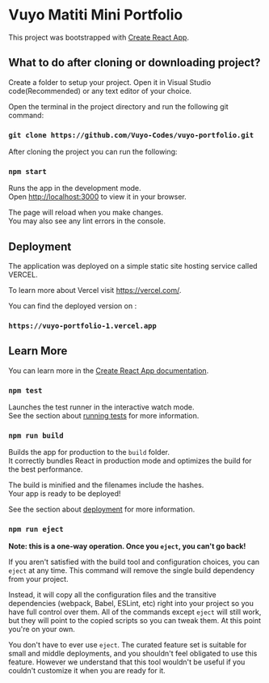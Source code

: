 # Vuyo Matiti Mini Portfolio 

This project was bootstrapped with [Create React App](https://github.com/facebook/create-react-app).

## What to do after cloning or downloading project?

Create a folder to setup your project. Open it in Visual Studio code(Recommended) or any text editor of your choice.

Open the terminal in the project directory and run the following git command:

### `git clone https://github.com/Vuyo-Codes/vuyo-portfolio.git`

After cloning the project you can run the following:
### `npm start`

Runs the app in the development mode.\
Open [http://localhost:3000](http://localhost:3000) to view it in your browser.

The page will reload when you make changes.\
You may also see any lint errors in the console.

## Deployment
The application was deployed on a simple static site hosting service called VERCEL.

To learn more about  Vercel visit https://vercel.com/. 

You can find the deployed version on :

### `https://vuyo-portfolio-1.vercel.app`

## Learn More

You can learn more in the [Create React App documentation](https://facebook.github.io/create-react-app/docs/getting-started).

### `npm test`

Launches the test runner in the interactive watch mode.\
See the section about [running tests](https://facebook.github.io/create-react-app/docs/running-tests) for more information.

### `npm run build`

Builds the app for production to the `build` folder.\
It correctly bundles React in production mode and optimizes the build for the best performance.

The build is minified and the filenames include the hashes.\
Your app is ready to be deployed!

See the section about [deployment](https://facebook.github.io/create-react-app/docs/deployment) for more information.

### `npm run eject`

**Note: this is a one-way operation. Once you `eject`, you can't go back!**

If you aren't satisfied with the build tool and configuration choices, you can `eject` at any time. This command will remove the single build dependency from your project.

Instead, it will copy all the configuration files and the transitive dependencies (webpack, Babel, ESLint, etc) right into your project so you have full control over them. All of the commands except `eject` will still work, but they will point to the copied scripts so you can tweak them. At this point you're on your own.

You don't have to ever use `eject`. The curated feature set is suitable for small and middle deployments, and you shouldn't feel obligated to use this feature. However we understand that this tool wouldn't be useful if you couldn't customize it when you are ready for it.



